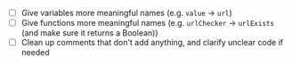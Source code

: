 - [ ] Give variables more meaningful names (e.g. `value` -> `url`)
- [ ] Give functions more meaningful names (e.g. `urlChecker` -> `urlExists` (and make sure it returns a Boolean))
- [ ] Clean up comments that don't add anything, and clarify unclear code if needed

